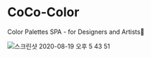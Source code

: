 # CoCo-Color
Color Palettes SPA  - for Designers and Artists💅

![스크린샷 2020-08-19 오후 5 43 51](https://user-images.githubusercontent.com/65662469/90612892-9f35a280-e243-11ea-86b1-fb051b8a13e5.png)


